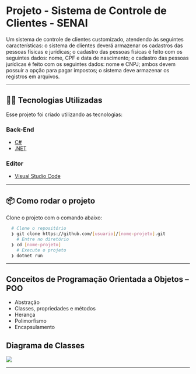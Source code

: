 # Projeto - Sistema de Controle de Clientes - SENAI

Um sistema de controle de clientes customizado, atendendo às seguintes características:
o sistema de clientes deverá armazenar os cadastros das pessoas físicas e jurídicas;
o cadastro das pessoas físicas é feito com os seguintes dados: nome, CPF e data de nascimento;
o cadastro das pessoas jurídicas é feito com os seguintes dados: nome e CNPJ;
ambos devem possuir a opção para pagar impostos;
o sistema deve armazenar os registros em arquivos.

---
## 👨‍💻️ Tecnologias Utilizadas
Esse projeto foi criado utilizando as tecnologias:
### Back-End
- [C#](https://docs.microsoft.com/pt-br/dotnet/csharp/)
- [.NET](https://dotnet.microsoft.com/download)
### Editor
- [Visual Studio Code](https://code.visualstudio.com/)
---
## 📦️ Como rodar o projeto
Clone o projeto com o comando abaixo:
```bash
  # Clone o repositório
  ❯ git clone https://github.com/[usuario]/[nome-projeto].git
	# Entre no diretório
  ❯ cd [nome-projeto]
	# Execute o projeto
  ❯ dotnet run
```
---

## Conceitos de Programação Orientada a Objetos – POO
- Abstração
- Classes, propriedades e métodos
- Herança
- Polimorfismo
- Encapsulamento

## Diagrama de Classes 

![](url)

---